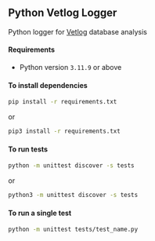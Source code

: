 Python Vetlog Logger
----------------------------

Python logger for [Vetlog](https://vetlog.org/) database analysis

#### Requirements

- Python version `3.11.9` or above


#### To install dependencies
```bash
pip install -r requirements.txt
```

or

```bash
pip3 install -r requirements.txt
```

#### To run tests

```bash
python -m unittest discover -s tests
```

or

```bash
python3 -m unittest discover -s tests
```

#### To run a single test

```bash
python -m unittest tests/test_name.py
```